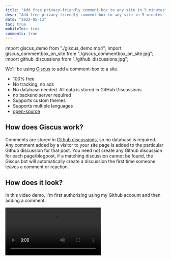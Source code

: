 ```yaml
---
title: "Add free privacy-friendly comment-box to any site in 5 minutes"
desc: "Add free privacy-friendly comment-box to any site in 5 minutes (powered by Github discussions)"
date: "2022-05-13"
toc: true
mobileToc: true
comments: true
---
```


import giscus_demo from "./giscus_demo.mp4";
import giscus_commentbox_on_site from "./giscus_commentbox_on_site.jpg";
import github_discussions from "./github_discussions.jpg";

We'll be using [Giscus](https://giscus.app/) to add a comment-box to a site.

- 100% free
- No tracking, no ads
- No database needed. All data is stored in GitHub Discussions
- no backend server required
- Supports custom themes
- Supports multiple languages
- [open-source](https://github.com/giscus/giscus)

## How does Giscus work?

Comments are stored in [Github discussions](https://docs.github.com/en/discussions), so no database is required. Any comment added by a visitor to your site page is added to the particular Github discussion for that post. You need not create any Github discussion for each page/blogpost, if a matching discussion cannot be found, the Giscus bot will automatically create a discussion the first time someone leaves a comment or reaction.

## How does it look?

In this video demo, I'm first authorizing using my Github account and then adding a comment.

<Video disableZoom={true} src={giscus_demo} />

Comments added to the post are mirrored in the Github discussions:

<Img src={giscus_commentbox_on_site} type="ss" caption="comment-box on site" />

<Img src={github_discussions} type="ss" caption="comments are mirrored to Github discussion" />

# Implementation

- Make sure the repository is public
- Make sure [Discussions feature](https://docs.github.com/en/github/administering-a-repository/managing-repository-settings/enabling-or-disabling-github-discussions-for-a-repository) is turned on for your repository.

1.  Install Giscus app on Github: https://github.com/apps/giscus
2.  Go to https://giscus.app/

    1. Enter your repository name in the field ex: `GorvGoyl/Personal-Site-Gourav.io`
    2. In `Page ↔️ Discussions Mapping` field: select _Discussion title contains page pathname_
    3. `Discussion Category` : _Announcements_
    4. Copy the script provided. It should look something like this:

    ```js
    <script
      src="https://giscus.app/client.js"
      data-repo="GorvGoyl/Personal-Site-Gourav.io"
      data-repo-id="MDEwOlJlcG9zaXRvcnkyOTAyNjQ4MTU="
      data-category="Announcements"
      data-category-id="DIC_kwDOEU0W784CAvcn"
      data-mapping="pathname"
      data-reactions-enabled="1"
      data-emit-metadata="0"
      data-input-position="bottom"
      data-theme="light"
      data-lang="en"
      crossorigin="anonymous"
      async
    ></script>
    ```

3.  For vanilla javascript sites, you can paste the script on pages you want to enable comment-box
4.  For React sites, you can create a component out of it and render that component in jsx/tsx page:

        ```jsx
        // create comment-box component
        const Comments = () => {
          return (
            <div>
              <Script
                src="https://giscus.app/client.js"
                data-repo="GorvGoyl/Personal-Site-Gourav.io"
                data-repo-id="MDEwOlJlcG9zaXRvcnkyOTAyNjQ4MTU="
                data-category="Announcements"
                data-category-id="DIC_kwDOEU0W784CAvcn"
                data-mapping="pathname"
                data-reactions-enabled="0"
                data-emit-metadata="0"
                data-theme="light"
                data-lang="en"
                crossOrigin="anonymous"
                async
                strategy="lazyOnload"
                onError={(e) => {
                  console.error("giscus script failed to load", e);
                }}
              ></Script>
            </div>
          );
        };

        // render comment-box component
        <Comments></Comments>;
        ```

    Alternatively, you can use [giscus-component package](https://github.com/giscus/giscus-component) for React, Vue, or Svelte sites.

That's all!
